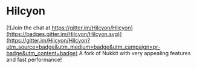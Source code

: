 # Hilcyon

[![Join the chat at https://gitter.im/Hilcyon/Hilcyon](https://badges.gitter.im/Hilcyon/Hilcyon.svg)](https://gitter.im/Hilcyon/Hilcyon?utm_source=badge&utm_medium=badge&utm_campaign=pr-badge&utm_content=badge)
A fork of Nukkit with very appealing features and fast performance!

